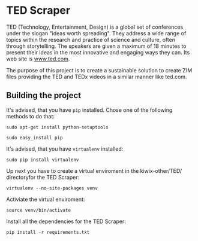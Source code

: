 # TED Scraper

TED (Technology, Entertainment, Design) is a global set of conferences under the slogan "ideas worth spreading". They address a wide range of topics within the research and practice of science and culture, often through storytelling. The speakers are given a maximum of 18 minutes to present their ideas in the most innovative and engaging ways they can. Its web site is www.ted.com.

The purpose of this project is to create a sustainable solution to create ZIM files providing the TED and TEDx videos in a similar manner like ted.com.

## Building the project

It's advised, that you have `pip` installed. 
Chose one of the following methods to do that:

    sudo apt-get install python-setuptools

    sudo easy_install pip

It's advised, that you have `virtualenv` installed:

    sudo pip install virtualenv

Up next you have to create a virtual enviroment in the kiwix-other/TED/ directoryfor the TED Scraper:

    virtualenv --no-site-packages venv 

Activiate the virtual enviroment:

    source venv/bin/activate

Install all the dependencies for the TED Scraper:

    pip install -r requirements.txt
